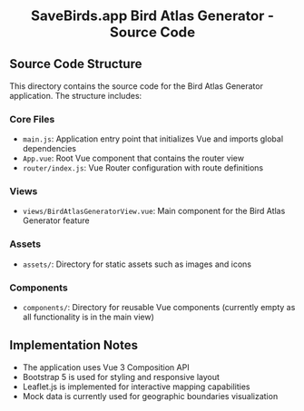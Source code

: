 <div align="center" style="font-size:24px; font-weight:bold">SaveBirds.app Bird Atlas Generator - Source Code</div>

## Source Code Structure

This directory contains the source code for the Bird Atlas Generator application. The structure includes:

### Core Files
- `main.js`: Application entry point that initializes Vue and imports global dependencies
- `App.vue`: Root Vue component that contains the router view
- `router/index.js`: Vue Router configuration with route definitions

### Views
- `views/BirdAtlasGeneratorView.vue`: Main component for the Bird Atlas Generator feature

### Assets
- `assets/`: Directory for static assets such as images and icons

### Components
- `components/`: Directory for reusable Vue components (currently empty as all functionality is in the main view)

## Implementation Notes
- The application uses Vue 3 Composition API
- Bootstrap 5 is used for styling and responsive layout
- Leaflet.js is implemented for interactive mapping capabilities
- Mock data is currently used for geographic boundaries visualization 